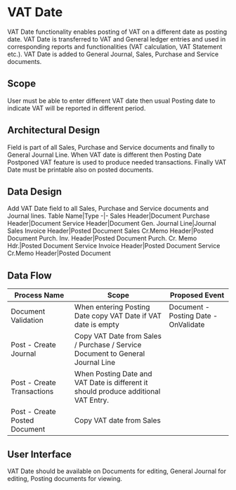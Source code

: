 # VAT Date

VAT Date functionality enables posting of VAT on a different date as posting date. VAT Date is transferred to VAT and General ledger entries and used in corresponding reports and functionalities (VAT calculation, VAT Statement etc.). VAT Date is added to General Journal, Sales, Purchase and Service documents.

## Scope

User must be able to enter different VAT date then usual Posting date to indicate VAT will be reported in different period. 

## Architectural Design

Field is part of all Sales, Purchase and Service documents and finally to General Journal Line. When VAT date is different then Posting Date Postponed VAT feature is used to produce needed transactions. Finally VAT Date must be printable also on posted documents. 

## Data Design

Add VAT Date field to all Sales, Purchase and Service documents and Journal lines.
Table Name|Type
-|-
Sales Header|Document
Purchase Header|Document
Service Header|Document
Gen. Journal Line|Journal
Sales Invoice Header|Posted Document
Sales Cr.Memo Header|Posted Document
Purch. Inv. Header|Posted Document
Purch. Cr. Memo Hdr.|Posted Document
Service Invoice Header|Posted Document
Service Cr.Memo Header|Posted Document

## Data Flow

Process Name|Scope|Proposed Event
-|-|-
Document Validation|When entering Posting Date copy VAT Date if VAT date is empty|Document - Posting Date - OnValidate
Post - Create Journal|Copy VAT Date from Sales / Purchase / Service Document to General Journal Line|
Post - Create Transactions| When Posting Date and VAT Date is different it should produce additional VAT Entry. 
Post - Create Posted Document| Copy VAT date from Sales 

## User Interface

VAT Date should be available on Documents for editing, General Journal for editing, Posting documents for viewing.  